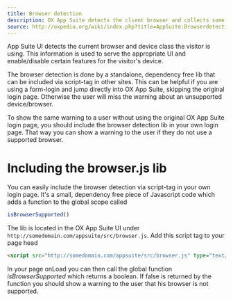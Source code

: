 ```yaml
---
title: Browser detection
description: OX App Suite detects the client browser and collects some information about the current device the visitor is using with formlogin.
source: http://oxpedia.org/wiki/index.php?title=AppSuite:Browserdetection
---
```


App Suite UI detects the current browser and device class the visitor is using.
This information is used to serve the appropriate UI and enable/disable certain features for the visitor's device.

The browser detection is done by a standalone, dependency free lib that can be included via script-tag in other sites. This can be helpful if you are using a form-login and jump directly into OX App Suite, skipping the original login page. Otherwise the user will miss the warning about an unsupported device/browser.

To show the same warning to a user without using the original OX App Suite login page, you should include the browser detection lib in your own login page. That way you can show a warning to the user if they do not use a supported browser.

# Including the browser.js lib

You can easily include the browser detection via script-tag in your own login page.
It's a small, dependency free piece of Javascript code which adds a function to the global scope called

```javascript
isBrowserSupported()
```

The lib is located in the OX App Suite UI under `http://somedomain.com/appsuite/src/browser.js`. Add this script tag to your page head

```html
<script src="http://somedomain.com/appsuite/src/browser.js" type="text/javascript" charset="UTF-8"></script>
```

In your page onLoad you can then call the global function _isBrowserSupported_ which returns a boolean.
If false is returned by the function you should show a warning to the user that his browser is not supported.
